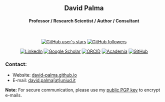 <!-- Heading -->

<h2 align="center">David Palma</h2>

<!-- About -->

<h4 align="center">Professor / Research Scientist / Author / Consultant</h4><br/>

<div align="center">

[![GitHub user's stars](https://img.shields.io/github/stars/david-palma?style=social)](https://www.github.com/david-palma)
[![GitHub followers](https://img.shields.io/github/followers/david-palma?style=social)](https://www.github.com/david-palma)<br/>

[![LinkedIn](https://img.shields.io/badge/LinkedIn-2C3539?&logo=linkedin&logoColor=0A66C2&style=for-the-badge)](https://www.linkedin.com/in/david-palma/)
[![Google Scholar](https://img.shields.io/badge/Google%20Scholar-2C3539?&logo=googlescholar&logoColor=4285F4&style=for-the-badge)](https://scholar.google.com/citations?user=D-RDccQAAAAJ&hl=en)
[![ORCID](https://img.shields.io/badge/ORCID-2C3539?&logo=orcid&logoColor=A6CE39&style=for-the-badge)](https://orcid.org/0000-0001-7821-5931)
[![Academia](https://img.shields.io/badge/Academia-2C3539?&logo=academia&logoColor=white&style=for-the-badge)](https://uniud.academia.edu/DavidPalma)
[![GitHub](https://img.shields.io/badge/GitHub-2C3539?&logo=github&logoColor=white&style=for-the-badge)](https://github.com/david-palma)

</div>

<!-- Contact -->

<h3>Contact:</h3>

-   Website: [david-palma.github.io](https://david-palma.github.io/)
-   E-mail: [david.palma[at]uniud.it](mailto:david.palma@uniud.it)

**Note:**
For secure communication, please use my [public PGP key](https://david-palma.github.io/doc/pgp_keys/pgp_key_uniud.txt) to encrypt e-mails.
